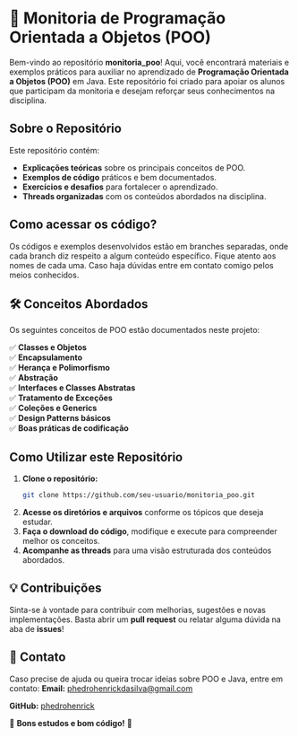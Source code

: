# 📌 Monitoria de Programação Orientada a Objetos (POO)

Bem-vindo ao repositório **monitoria_poo**! Aqui, você encontrará materiais e exemplos práticos para auxiliar no aprendizado de **Programação Orientada a Objetos (POO)** em Java. Este repositório foi criado para apoiar os alunos que participam da monitoria e desejam reforçar seus conhecimentos na disciplina.

## Sobre o Repositório

Este repositório contém:
-  **Explicações teóricas** sobre os principais conceitos de POO.
-  **Exemplos de código** práticos e bem documentados.
-  **Exercícios e desafios** para fortalecer o aprendizado.
-  **Threads organizadas** com os conteúdos abordados na disciplina.
  
## Como acessar os código?
Os códigos e exemplos desenvolvidos estão em branches separadas, onde cada branch diz respeito a algum conteúdo específico. Fique atento aos nomes de cada uma. Caso haja dúvidas entre em contato comigo pelos meios conhecidos.

## 🛠️ Conceitos Abordados

Os seguintes conceitos de POO estão documentados neste projeto:

✅ **Classes e Objetos**  
✅ **Encapsulamento**  
✅ **Herança e Polimorfismo**  
✅ **Abstração**  
✅ **Interfaces e Classes Abstratas**  
✅ **Tratamento de Exceções**  
✅ **Coleções e Generics**  
✅ **Design Patterns básicos**  
✅ **Boas práticas de codificação**  

## Como Utilizar este Repositório
1. **Clone o repositório:**
   ```bash
   git clone https://github.com/seu-usuario/monitoria_poo.git
   ```
2. **Acesse os diretórios e arquivos** conforme os tópicos que deseja estudar.
3. **Faça o download do código**, modifique e execute para compreender melhor os conceitos.
4. **Acompanhe as threads** para uma visão estruturada dos conteúdos abordados.

## 💡 Contribuições

Sinta-se à vontade para contribuir com melhorias, sugestões e novas implementações. Basta abrir um **pull request** ou relatar alguma dúvida na aba de **issues**!

## 📩 Contato

Caso precise de ajuda ou queira trocar ideias sobre POO e Java, entre em contato:
**Email:** phedrohenrickdasilva@gmail.com

**GitHub:** [phedrohenrick](https://github.com/phedrohenrick)  

📌 **Bons estudos e bom código!** 🚀

